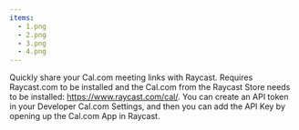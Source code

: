 ```yaml
---
items:
  - 1.png
  - 2.png
  - 3.png
  - 4.png
---
```


Quickly share your Cal.com meeting links with Raycast. Requires Raycast.com to be installed and the Cal.com from the Raycast Store needs to be installed: https://www.raycast.com/cal/. You can create an API token in your Developer Cal.com Settings, and then you can add the API Key by opening up the Cal.com App in Raycast.
